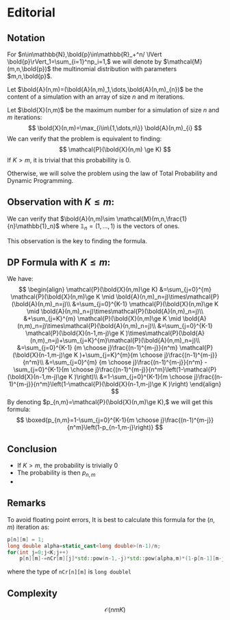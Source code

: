 # Editorial

## Notation

For $n\in\mathbb{N},\bold{p}\in\mathbb{R}_+^n/ \lVert \bold{p}\rVert_1=\sum_{i=1}^np_i=1,$ we will denote by $\mathcal{M}(m,n,\bold{p})$ the multinomial distribution with parameters $m,n,\bold{p}$.

Let $\bold{A}(n,m)=(\bold{A}(n,m)_1,\dots,\bold{A}(n,m)_{n})$ be the content of a simulation with an array of size $n$ and $m$ iterations.

Let $\bold{X}(n,m)$ be the maximum number for a simulation of size $n$ and $m$ iterations:   
$$
\bold{X}(n,m)=\max_{i\in\{1,\dots,n\}} \bold{A}(n,m)_{i}
$$
We can verify that the problem is equivalent to finding:
$$
\mathcal{P}(\bold{X}(n,m) \ge K)
$$
If $K>m,$ it is trivial that this probabillity is $0.$

Otherwise, we will solve the problem using the law of Total Probability and Dynamic Programming. 

## Observation with $K\leq m:$

We can verify that $\bold{A}(n,m)\sim \mathcal{M}(m,n,\frac{1}{n}\mathbb{1}_n)$ where $\mathbb{1}_n =(1,\dots,1)$ is the vectors of ones.

This observation is the key to finding the formula.

## DP Formula with $K\leq m:$

We have:
$$
\begin{align}
\mathcal{P}(\bold{X}(n,m)\ge K)
&=\sum_{j=0}^{m} \mathcal{P}(\bold{X}(n,m)\ge K  \mid \bold{A}(n,m)_n=j)\times\mathcal{P}(\bold{A}(n,m)_n=j)\\
&=\sum_{j=0}^{K-1} \mathcal{P}(\bold{X}(n,m)\ge K  \mid \bold{A}(n,m)_n=j)\times\mathcal{P}(\bold{A}(n,m)_n=j)\\
&+\sum_{j=K}^{m} \mathcal{P}(\bold{X}(n,m)\ge K  \mid \bold{A}(n,m)_n=j)\times\mathcal{P}(\bold{A}(n,m)_n=j)\\
&=\sum_{j=0}^{K-1} \mathcal{P}(\bold{X}(n-1,m-j)\ge K  )\times\mathcal{P}(\bold{A}(n,m)_n=j)+\sum_{j=K}^{m}\mathcal{P}(\bold{A}(n,m)_n=j)\\
&=\sum_{j=0}^{K-1} {m \choose j}\frac{(n-1)^{m-j}}{n^m} \mathcal{P}(\bold{X}(n-1,m-j)\ge K  )+\sum_{j=K}^{m}{m \choose j}\frac{(n-1)^{m-j}}{n^m}\\
&=\sum_{j=0}^{m} {m \choose j}\frac{(n-1)^{m-j}}{n^m} -\sum_{j=0}^{K-1}{m \choose j}\frac{(n-1)^{m-j}}{n^m}\left(1-\mathcal{P}(\bold{X}(n-1,m-j)\ge K  )\right)\\
&=1-\sum_{j=0}^{K-1}{m \choose j}\frac{(n-1)^{m-j}}{n^m}\left(1-\mathcal{P}(\bold{X}(n-1,m-j)\ge K  )\right)
\end{align}
$$
By denoting $p_{n,m}=\mathcal{P}(\bold{X}(n,m)\ge K),$ we will get this formula:
$$
\boxed{p_{n,m}=1-\sum_{j=0}^{K-1}{m \choose j}\frac{(n-1)^{m-j}}{n^m}\left(1-p_{n-1,m-j}\right)}
$$

## Conclusion

- If $K>m,$ the probability is trivially $0$ 
- The probability is then $p_{n,m}$
- 

## Remarks

To avoid floating point errors, It is best to calculate this formula for the $(n,m)$ iteration as:

```c++
p[n][m] = 1;
long double alpha=static_cast<long double>(n-1)/n;
for(int j=0;j<K;j++)
    p[n][m]-=nCr[m][j]*std::pow(n-1,-j)*std::pow(alpha,m)*(1-p[n-1][m-j])
```

where the type of ``nCr[n][m]`` is ``long doublel``

## Complexity


$$
\mathcal{O}\left(nmK\right)
$$

